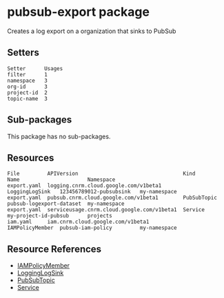 # pubsub-export package

Creates a log export on a organization that sinks to PubSub

## Setters

```
Setter      Usages
filter      1
namespace   3
org-id      3
project-id  2
topic-name  3
```

## Sub-packages

This package has no sub-packages.

## Resources

```
File         APIVersion                                  Kind             Name                      Namespace
export.yaml  logging.cnrm.cloud.google.com/v1beta1       LoggingLogSink   123456789012-pubsubsink   my-namespace
export.yaml  pubsub.cnrm.cloud.google.com/v1beta1        PubSubTopic      pubsub-logexport-dataset  my-namespace
export.yaml  serviceusage.cnrm.cloud.google.com/v1beta1  Service          my-project-id-pubsub      projects
iam.yaml     iam.cnrm.cloud.google.com/v1beta1           IAMPolicyMember  pubsub-iam-policy         my-namespace
```

## Resource References

- [IAMPolicyMember](https://cloud.google.com/config-connector/docs/reference/resource-docs/iam/iampolicymember)
- [LoggingLogSink](https://cloud.google.com/config-connector/docs/reference/resource-docs/logging/logginglogsink)
- [PubSubTopic](https://cloud.google.com/config-connector/docs/reference/resource-docs/pubsub/pubsubtopic)
- [Service](https://cloud.google.com/config-connector/docs/reference/resource-docs/serviceusage/service)

